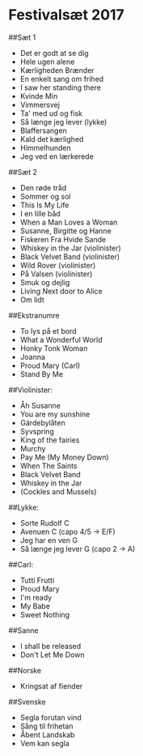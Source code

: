 # Festivalsæt 2017
##Sæt 1
- Det er godt at se dig
- Hele ugen alene
- Kærligheden Brænder
- En enkelt sang om frihed
- I saw her standing there
- Kvinde Min
- Vimmersvej
- Ta' med ud og fisk
- Så længe jeg lever (lykke)
- Blaffersangen
- Kald det kærlighed
- Himmelhunden
- Jeg ved en lærkerede

##Sæt 2
- Den røde tråd
- Sommer og sol
- This Is My Life
- I en lille båd
- When a Man Loves a Woman
- Susanne, Birgitte og Hanne
- Fiskeren Fra Hvide Sande
- Whiskey in the Jar (violinister)
- Black Velvet Band (violinister)
- Wild Rover (violinister)
- På Valsen (violinister)
- Smuk og dejlig
- Living Next door to Alice
- Om lidt

##Ekstranumre
- To lys på et bord
- What a Wonderful World
- Honky Tonk Woman
- Joanna
- Proud Mary (Carl)
- Stand By Me

##Violinister:
- Åh Susanne
- You are my sunshine
- Gärdebylåten
- Syvspring
- King of the fairies
- Murchy
- Pay Me (My Money Down)
- When The Saints
- Black Velvet Band
- Whiskey in the Jar
- (Cockles and Mussels)

##Lykke:
- Sorte Rudolf          C
- Avenuen               C (capo 4/5 -> E/F)
- Jeg har en ven        G
- Så længe jeg lever    G (capo 2 -> A)

##Carl:
- Tutti Frutti
- Proud Mary
- I'm ready
- My Babe
- Sweet Nothing

##Sanne
- I shall be released
- Don't Let Me Down

##Norske
- Kringsat af fiender

##Svenske
- Segla forutan vind
- Sång til frihetan
- Åbent Landskab
- Vem kan segla
